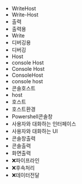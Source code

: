 - WriteHost
- Write-Host
- 출력
- 출력용
- Write
- 디버깅용
- 디버깅
- Host
- console Host
- Console Host
- ConsoleHost
- console host
- 콘솔호스트
- host
- 호스트
- 호스트환경
- Powershell콘솔창
- 사용자와 대화하는 인터페이스
- 사용자와 대화하는 UI
- 콘솔창출력
- 콘솔출력
- 화면출력
- ❌파이프라인
- ❌후속처리
- ❌데이터전달